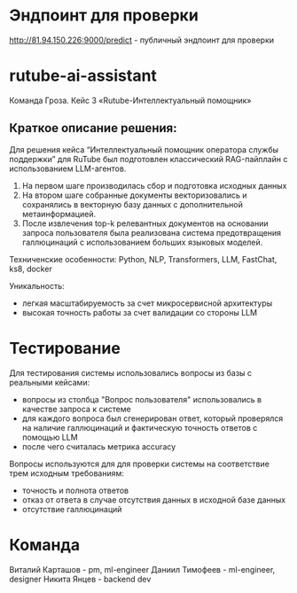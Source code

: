# Эндпоинт для проверки

http://81.94.150.226:9000/predict - публичный эндпоинт для проверки

# rutube-ai-assistant
Команда Гроза. Кейс 3 «Rutube-Интеллектуальный помощник»



## Краткое описание решения:

Для решения кейса “Интеллектуальный помощник оператора службы поддержки” для RuTube был подготовлен классический RAG-пайплайн с использованием LLM-агентов. 
 
1. На первом шаге производилась сбор и подготовка исходных данных
2. На втором шаге собранные документы векторизовались и сохранялись в векторную базу данных с дополнительной метаинформацией.
3. После извлечения top-k релевантных документов на основании запроса пользователя была реализована система предотвращения галлюцинаций с использованием больших языковых моделей.

Техниченские особенности:
Python, NLP, Transformers, LLM, FastChat, ks8,  docker

Уникальность:
* легкая масштабируемость за счет микросервисной архитектуры
* высокая точность работы за счет валидации со стороны LLM

# Тестирование
Для тестирования системы использовались вопросы из базы с реальными кейсами:
- вопросы из столбца "Вопрос пользователя" использовались в качестве запроса к системе
- для каждого вопроса был сгенерирован ответ, который проверялся на наличие галлюцинаций и фактическую точность ответов с помощью LLM
- после чего считалась метрика accuracy

Вопросы используются для для проверки системы на соответствие трем исходным требованиям:
- точность и полнота ответов
- отказ от ответа в случае отсутствия данных в исходной базе данных
- отсутствие галлюцинаций

# Команда
Виталий Карташов - pm, ml-engineer
Даниил Тимофеев - ml-engineer, designer
Никита Янцев - backend dev
